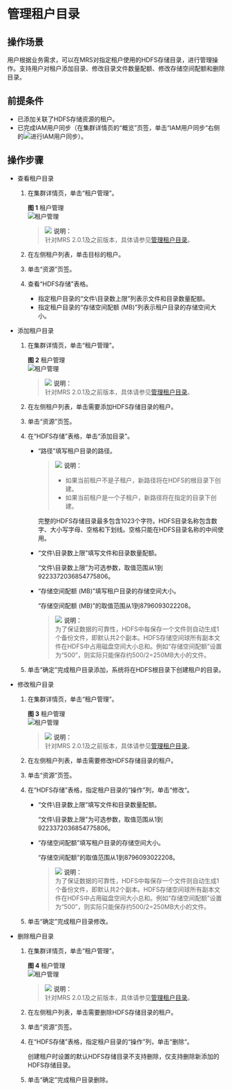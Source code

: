 # 管理租户目录<a name="ZH-CN_TOPIC_0173397655"></a>

## 操作场景<a name="section20357089194250"></a>

用户根据业务需求，可以在MRS对指定租户使用的HDFS存储目录，进行管理操作。支持用户对租户添加目录、修改目录文件数量配额、修改存储空间配额和删除目录。

## 前提条件<a name="section4564761919437"></a>

-   已添加关联了HDFS存储资源的租户。
-   已完成IAM用户同步（在集群详情页的“概览”页签，单击“IAM用户同步“右侧的![](figures/icon_mrs_iam.png)进行IAM用户同步）。

## 操作步骤<a name="section59639241194316"></a>

-   查看租户目录
    1.  在集群详情页，单击“租户管理”。

        **图 1**  租户管理<a name="fig66227278302"></a>  
        ![](figures/租户管理.png "租户管理")

        >![](public_sys-resources/icon-note.gif) **说明：**   
        >针对MRS 2.0.1及之前版本，具体请参见[管理租户目录](管理租户目录-145.md)。  

    2.  在左侧租户列表，单击目标的租户。
    3.  单击“资源”页签。
    4.  查看“HDFS存储”表格。
        -   指定租户目录的“文件\\目录数上限”列表示文件和目录数量配额。
        -   指定租户目录的“存储空间配额 \(MB\)”列表示租户目录的存储空间大小。


-   添加租户目录
    1.  在集群详情页，单击“租户管理”。

        **图 2**  租户管理<a name="fig34731332123113"></a>  
        ![](figures/租户管理.png "租户管理")

        >![](public_sys-resources/icon-note.gif) **说明：**   
        >针对MRS 2.0.1及之前版本，具体请参见[管理租户目录](管理租户目录-145.md)。  

    2.  在左侧租户列表，单击需要添加HDFS存储目录的租户。
    3.  单击“资源”页签。
    4.  在“HDFS存储”表格，单击“添加目录”。
        -   “路径”填写租户目录的路径。

            >![](public_sys-resources/icon-note.gif) **说明：**   
            >-   如果当前租户不是子租户，新路径将在HDFS的根目录下创建。  
            >-   如果当前租户是一个子租户，新路径将在指定的目录下创建。  

            完整的HDFS存储目录最多包含1023个字符。HDFS目录名称包含数字、大小写字母、空格和下划线。空格只能在HDFS目录名称的中间使用。

        -   “文件\\目录数上限”填写文件和目录数量配额。

            “文件\\目录数上限”为可选参数，取值范围从1到9223372036854775806。

        -   “存储空间配额 \(MB\)”填写租户目录的存储空间大小。

            “存储空间配额 \(MB\)”的取值范围从1到8796093022208。

            >![](public_sys-resources/icon-note.gif) **说明：**   
            >为了保证数据的可靠性，HDFS中每保存一个文件则自动生成1个备份文件，即默认共2个副本。HDFS存储空间球所有副本文件在HDFS中占用磁盘空间大小总和。例如“存储空间配额”设置为“500”，则实际只能保存约500/2=250MB大小的文件。  


    5.  单击“确定”完成租户目录添加，系统将在HDFS根目录下创建租户的目录。

-   修改租户目录
    1.  在集群详情页，单击“租户管理”。

        **图 3**  租户管理<a name="fig7728103511316"></a>  
        ![](figures/租户管理.png "租户管理")

        >![](public_sys-resources/icon-note.gif) **说明：**   
        >针对MRS 2.0.1及之前版本，具体请参见[管理租户目录](管理租户目录-145.md)。  

    2.  在左侧租户列表，单击需要修改HDFS存储目录的租户。
    3.  单击“资源”页签。
    4.  在“HDFS存储”表格，指定租户目录的“操作”列，单击“修改“。
        -   “文件\\目录数上限”填写文件和目录数量配额。

            “文件\\目录数上限”为可选参数，取值范围从1到9223372036854775806。

        -   “存储空间配额”填写租户目录的存储空间大小。

            “存储空间配额”的取值范围从1到8796093022208。

            >![](public_sys-resources/icon-note.gif) **说明：**   
            >为了保证数据的可靠性，HDFS中每保存一个文件则自动生成1个备份文件，即默认共2个副本。HDFS存储空间球所有副本文件在HDFS中占用磁盘空间大小总和。例如“存储空间配额”设置为“500”，则实际只能保存约500/2=250MB大小的文件。  


    5.  单击“确定”完成租户目录修改。

-   删除租户目录
    1.  在集群详情页，单击“租户管理”。

        **图 4**  租户管理<a name="fig2571113812317"></a>  
        ![](figures/租户管理.png "租户管理")

        >![](public_sys-resources/icon-note.gif) **说明：**   
        >针对MRS 2.0.1及之前版本，具体请参见[管理租户目录](管理租户目录-145.md)。  

    2.  在左侧租户列表，单击需要删除HDFS存储目录的租户。
    3.  单击“资源”页签。
    4.  在“HDFS存储”表格，指定租户目录的“操作”列，单击“删除“。

        创建租户时设置的默认HDFS存储目录不支持删除，仅支持删除新添加的HDFS存储目录。

    5.  单击“确定”完成租户目录删除。


